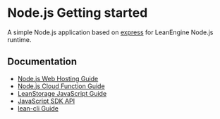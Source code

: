 # Node.js Getting started

A simple Node.js application based on [express] for LeanEngine Node.js runtime.

[express]: https://expressjs.com/

## Documentation

* [Node.js Web Hosting Guide](https://docs.leancloud.app/leanengine_webhosting_guide-node.html)
* [Node.js Cloud Function Guide](https://docs.leancloud.app/leanengine_cloudfunction_guide-node.html)
* [LeanStorage JavaScript Guide](https://docs.leancloud.app/leanstorage_guide-js.html)
* [JavaScript SDK API](https://leancloud.github.io/javascript-sdk/docs/)
* [lean-cli Guide](https://docs.leancloud.app/leanengine_cli.html)
